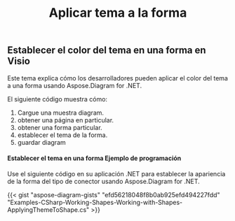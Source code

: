 ﻿---
title: Aplicar tema a la forma
type: docs
weight: 70
url: /es/net/apply-theme-to-shape/
description: Esta sección explica cómo configurar las propiedades del tema en una forma visio con Aspose.Diagram.
---
## **Establecer el color del tema en una forma en Visio**
Este tema explica cómo los desarrolladores pueden aplicar el color del tema a una forma usando Aspose.Diagram for .NET.

El siguiente código muestra cómo:

1. Cargue una muestra diagram.
1. obtener una página en particular.
1. obtener una forma particular.
1. establecer el tema de la forma.
1. guardar diagram
#### **Establecer el tema en una forma Ejemplo de programación**
Use el siguiente código en su aplicación .NET para establecer la apariencia de la forma del tipo de conector usando Aspose.Diagram for .NET.

{{< gist "aspose-diagram-gists" "efd56218048f8b0ab925efd494227fdd" "Examples-CSharp-Working-Shapes-Working-with-Shapes-ApplyingThemeToShape.cs" >}}
